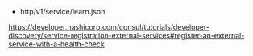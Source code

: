 - http/v1/service/learn.json

https://developer.hashicorp.com/consul/tutorials/developer-discovery/service-registration-external-services#register-an-external-service-with-a-health-check


